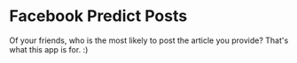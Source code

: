 Facebook Predict Posts
========================

Of your friends, who is the most likely to post the article you provide?
That's what this app is for. :)
